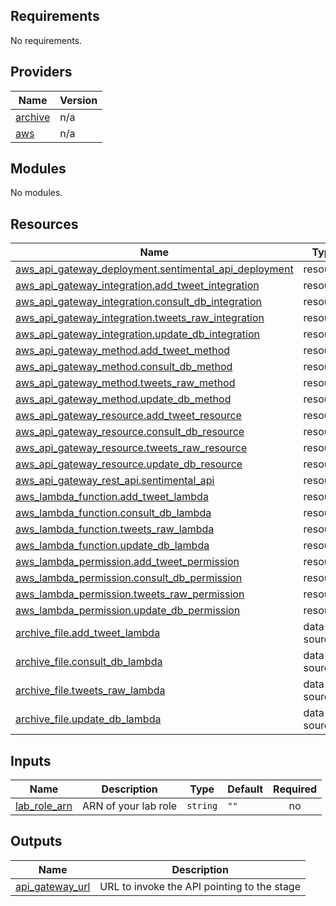 <!-- BEGIN_TF_DOCS -->
## Requirements

No requirements.

## Providers

| Name | Version |
|------|---------|
| <a name="provider_archive"></a> [archive](#provider\_archive) | n/a |
| <a name="provider_aws"></a> [aws](#provider\_aws) | n/a |

## Modules

No modules.

## Resources

| Name | Type |
|------|------|
| [aws_api_gateway_deployment.sentimental_api_deployment](https://registry.terraform.io/providers/hashicorp/aws/latest/docs/resources/api_gateway_deployment) | resource |
| [aws_api_gateway_integration.add_tweet_integration](https://registry.terraform.io/providers/hashicorp/aws/latest/docs/resources/api_gateway_integration) | resource |
| [aws_api_gateway_integration.consult_db_integration](https://registry.terraform.io/providers/hashicorp/aws/latest/docs/resources/api_gateway_integration) | resource |
| [aws_api_gateway_integration.tweets_raw_integration](https://registry.terraform.io/providers/hashicorp/aws/latest/docs/resources/api_gateway_integration) | resource |
| [aws_api_gateway_integration.update_db_integration](https://registry.terraform.io/providers/hashicorp/aws/latest/docs/resources/api_gateway_integration) | resource |
| [aws_api_gateway_method.add_tweet_method](https://registry.terraform.io/providers/hashicorp/aws/latest/docs/resources/api_gateway_method) | resource |
| [aws_api_gateway_method.consult_db_method](https://registry.terraform.io/providers/hashicorp/aws/latest/docs/resources/api_gateway_method) | resource |
| [aws_api_gateway_method.tweets_raw_method](https://registry.terraform.io/providers/hashicorp/aws/latest/docs/resources/api_gateway_method) | resource |
| [aws_api_gateway_method.update_db_method](https://registry.terraform.io/providers/hashicorp/aws/latest/docs/resources/api_gateway_method) | resource |
| [aws_api_gateway_resource.add_tweet_resource](https://registry.terraform.io/providers/hashicorp/aws/latest/docs/resources/api_gateway_resource) | resource |
| [aws_api_gateway_resource.consult_db_resource](https://registry.terraform.io/providers/hashicorp/aws/latest/docs/resources/api_gateway_resource) | resource |
| [aws_api_gateway_resource.tweets_raw_resource](https://registry.terraform.io/providers/hashicorp/aws/latest/docs/resources/api_gateway_resource) | resource |
| [aws_api_gateway_resource.update_db_resource](https://registry.terraform.io/providers/hashicorp/aws/latest/docs/resources/api_gateway_resource) | resource |
| [aws_api_gateway_rest_api.sentimental_api](https://registry.terraform.io/providers/hashicorp/aws/latest/docs/resources/api_gateway_rest_api) | resource |
| [aws_lambda_function.add_tweet_lambda](https://registry.terraform.io/providers/hashicorp/aws/latest/docs/resources/lambda_function) | resource |
| [aws_lambda_function.consult_db_lambda](https://registry.terraform.io/providers/hashicorp/aws/latest/docs/resources/lambda_function) | resource |
| [aws_lambda_function.tweets_raw_lambda](https://registry.terraform.io/providers/hashicorp/aws/latest/docs/resources/lambda_function) | resource |
| [aws_lambda_function.update_db_lambda](https://registry.terraform.io/providers/hashicorp/aws/latest/docs/resources/lambda_function) | resource |
| [aws_lambda_permission.add_tweet_permission](https://registry.terraform.io/providers/hashicorp/aws/latest/docs/resources/lambda_permission) | resource |
| [aws_lambda_permission.consult_db_permission](https://registry.terraform.io/providers/hashicorp/aws/latest/docs/resources/lambda_permission) | resource |
| [aws_lambda_permission.tweets_raw_permission](https://registry.terraform.io/providers/hashicorp/aws/latest/docs/resources/lambda_permission) | resource |
| [aws_lambda_permission.update_db_permission](https://registry.terraform.io/providers/hashicorp/aws/latest/docs/resources/lambda_permission) | resource |
| [archive_file.add_tweet_lambda](https://registry.terraform.io/providers/hashicorp/archive/latest/docs/data-sources/file) | data source |
| [archive_file.consult_db_lambda](https://registry.terraform.io/providers/hashicorp/archive/latest/docs/data-sources/file) | data source |
| [archive_file.tweets_raw_lambda](https://registry.terraform.io/providers/hashicorp/archive/latest/docs/data-sources/file) | data source |
| [archive_file.update_db_lambda](https://registry.terraform.io/providers/hashicorp/archive/latest/docs/data-sources/file) | data source |

## Inputs

| Name | Description | Type | Default | Required |
|------|-------------|------|---------|:--------:|
| <a name="input_lab_role_arn"></a> [lab\_role\_arn](#input\_lab\_role\_arn) | ARN of your lab role | `string` | `""` | no |

## Outputs

| Name | Description |
|------|-------------|
| <a name="output_api_gateway_url"></a> [api\_gateway\_url](#output\_api\_gateway\_url) | URL to invoke the API pointing to the stage |
<!-- END_TF_DOCS -->